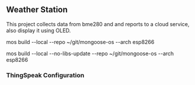 ## Weather Station

This project collects data from bme280 and and reports to a cloud service,
also display it using OLED.


  mos build --local --repo ~/git/mongoose-os --arch esp8266

  mos build --local --no-libs-update --repo ~/git/mongoose-os --arch esp8266


### ThingSpeak Configuration

